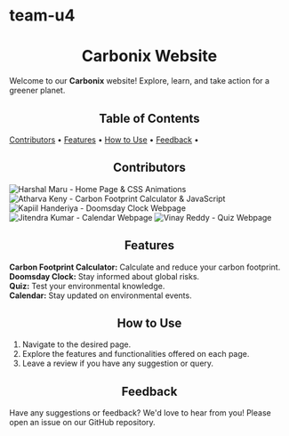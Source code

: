 # team-u4



<h1 align="center">
  Carbonix Website 
</h1>

<p>Welcome to our <strong>Carbonix</strong> website! Explore, learn, and take action for a greener planet.</p>

<h2 align="center">Table of Contents</h2>

<p>
  <a href="#contributors">Contributors</a> •
  <a href="#features">Features</a> •
  <a href="#usage">How to Use</a> •
  <a href="#feedback">Feedback</a> •
</p>

<h2 align="center" id="contributors">Contributors</h2>

<p>

  <img src="https://img.shields.io/badge/Harshal%20Maru-Home%20Page%20%26%20CSS%20Animations-blue" alt="Harshal Maru - Home Page & CSS Animations">
  <img src="https://img.shields.io/badge/Atharva%20Keny-Carbon%20Footprint%20Calculator%20%26%20JavaScript-orange" alt="Atharva Keny - Carbon Footprint Calculator & JavaScript">
  <img src="https://img.shields.io/badge/Kapiil%20Handeriya-Doomsday%20Clock%20Webpage-red" alt="Kapiil Handeriya - Doomsday Clock Webpage">
  <img src="https://img.shields.io/badge/Jitendra%20Kumar-Calendar%20Webpage-green" alt="Jitendra Kumar - Calendar Webpage">
  <img src="https://img.shields.io/badge/Vinay%20Reddy-Quiz%20Webpage-yellow" alt="Vinay Reddy - Quiz Webpage">
</p>


<h2 align="center" id="features">Features</h2>

<p>
  <strong>Carbon Footprint Calculator:</strong> Calculate and reduce your carbon footprint.<br>
  <strong>Doomsday Clock:</strong> Stay informed about global risks.<br>
  <strong>Quiz:</strong> Test your environmental knowledge.<br>
  <strong>Calendar:</strong> Stay updated on environmental events.
</p>

<h2 align="center" id="usage">How to Use</h2>

<ol>
  <li>Navigate to the desired page.</li>
  <li>Explore the features and functionalities offered on each page.</li>
  <li>Leave a review if you have any suggestion or query.</li>
</ol>

<h2 align="center" id="feedback">Feedback</h2>

<p>
  Have any suggestions or feedback? We'd love to hear from you! Please open an issue on our GitHub repository.
</p>

